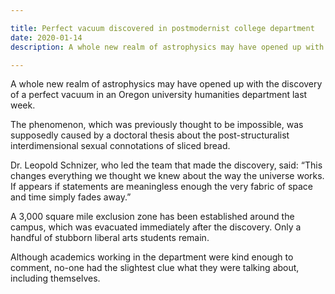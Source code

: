 ```yaml
---

title: Perfect vacuum discovered in postmodernist college department
date: 2020-01-14
description: A whole new realm of astrophysics may have opened up with the discovery of a perfect vacuum in an Oregon university humanities department last week.

---
```


A whole new realm of astrophysics may have opened up with the discovery of a perfect vacuum in an Oregon university humanities department last week.

The phenomenon, which was previously thought to be impossible, was supposedly caused by a doctoral thesis about the post-structuralist interdimensional sexual connotations of sliced bread.

Dr. Leopold Schnizer, who led the team that made the discovery, said: “This changes everything we thought we knew about the way the universe works. If appears if statements are meaningless enough the very fabric of space and time simply fades away.”

A 3,000 square mile exclusion zone has been established around the campus, which was evacuated immediately after the discovery. Only a handful of stubborn liberal arts students remain.

Although academics working in the department were kind enough to comment, no-one had the slightest clue what they were talking about, including themselves.